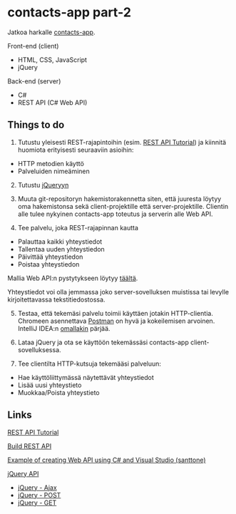 # contacts-app part-2
Jatkoa harkalle [contacts-app](https://github.com/ekoodi/ekoodi.github.io/blob/master/web-technologies/tasks/contacts-app.md).

Front-end (client)
* HTML, CSS, JavaScript
* jQuery

Back-end (server)
* C#
* REST API (C# Web API)

## Things to do

1. Tutustu yleisesti REST-rajapintoihin (esim. [REST API Tutorial](http://www.restapitutorial.com/)) ja kiinnitä huomiota erityisesti seuraaviin asioihin:
* HTTP metodien käyttö
* Palveluiden nimeäminen

2. Tutustu [jQueryyn](http://jquery.com/)

3. Muuta git-repositoryn hakemistorakennetta siten, että juuresta löytyy oma hakemistonsa sekä client-projektille että server-projektille. Clientin alle tulee nykyinen contacts-app toteutus ja serverin alle Web API.

4. Tee palvelu, joka REST-rajapinnan kautta
* Palauttaa kaikki yhteystiedot
* Tallentaa uuden yhteystiedon
* Päivittää yhteystiedon
* Poistaa yhteystiedon

Mallia Web API:n pystytykseen löytyy [täältä](https://github.com/santtone/web-api-sample).

Yhteystiedot voi olla jemmassa joko server-sovelluksen muistissa tai levylle kirjoitettavassa tekstitiedostossa.

5. Testaa, että tekemäsi palvelu toimii käyttäen jotakin HTTP-clientia. Chromeen asennettava [Postman](https://www.getpostman.com/) on hyvä ja kokeilemisen arvoinen. IntelliJ IDEA:n [omallakin](https://www.jetbrains.com/help/idea/2016.3/rest-client-tool-window.html) pärjää.

6. Lataa jQuery ja ota se käyttöön tekemässäsi contacts-app client-sovelluksessa.

7. Tee clientilta HTTP-kutsuja tekemääsi palveluun:
* Hae käyttöliittymässä näytettävät yhteystiedot
* Lisää uusi yhteystieto
* Muokkaa/Poista yhteystieto

## Links
[REST API Tutorial](http://www.restapitutorial.com/)

[Build REST API](https://docs.microsoft.com/en-us/aspnet/web-api/overview/getting-started-with-aspnet-web-api/tutorial-your-first-web-api)

[Example of creating Web API using C# and Visual Studio (santtone)](https://github.com/santtone/web-api-sample)

[jQuery API](http://api.jquery.com/)
* [jQuery - Ajax](http://api.jquery.com/jQuery.ajax/#options)
* [jQuery - POST](http://api.jquery.com/jQuery.post/)
* [jQuery - GET](http://api.jquery.com/jQuery.get/)